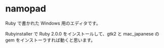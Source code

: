 namopad
=======

Ruby で書かれた Windows 用のエディタです。

Rubyinstaller で Ruby 2.0.0 をインストールして、gtk2 と mac_japanese の
gem をインストーラすれば動くと思います。

